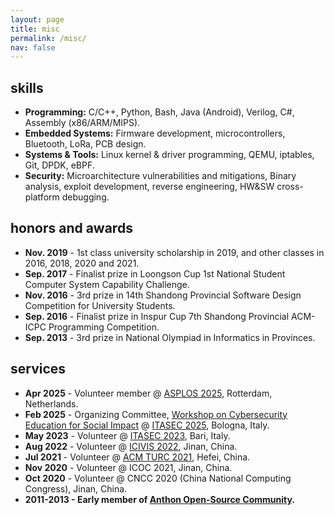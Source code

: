 ```yaml
---
layout: page
title: misc
permalink: /misc/
nav: false
---
```


## skills

- **Programming:** 
  C/C++, Python, Bash, Java (Android), Verilog, C#, Assembly (x86/ARM/MIPS).
- **Embedded Systems:** 
  Firmware development, microcontrollers, Bluetooth, LoRa, PCB design.
- **Systems & Tools:** 
  Linux kernel & driver programming, QEMU, iptables, Git, DPDK, eBPF.
- **Security:** 
  Microarchitecture vulnerabilities and mitigations, Binary analysis, exploit development, reverse engineering, HW&SW cross-platform debugging.

## honors and awards

- **Nov. 2019** - 1st class university scholarship in 2019, and other classes in 2016, 2018, 2020 and 2021.
- **Sep. 2017** - Finalist prize in Loongson Cup 1st National Student Computer System Capability Challenge.
- **Nov. 2016** - 3rd prize in 14th Shandong Provincial Software Design Competition for University Students.
- **Sep. 2016** - Finalist prize in Inspur Cup 7th Shandong Provincial ACM-ICPC Programming Competition. 
- **Sep. 2013** - 3rd prize in National Olympiad in Informatics in Provinces. 


## services

- **Apr 2025** - Volunteer member @ [ASPLOS 2025](https://www.asplos-conference.org/asplos2025/), Rotterdam, Netherlands.
- **Feb 2025** - Organizing Committee, [Workshop on Cybersecurity Education for Social Impact](https://sites.google.com/imtlucca.it/cesi-workshop/) @ [ITASEC 2025](https://itasec.it/), Bologna, Italy.
- **May 2023** - Volunteer @ [ITASEC 2023](https://2023.itasec.it/), Bari, Italy.
- **Aug 2022** - Volunteer @ [ICIVIS 2022](http://www.icivis.net/), Jinan, China.
- **Jul 2021** - Volunteer @ [ACM TURC 2021](https://www.acmturc.com/2021/cn/index.html), Hefei, China.
- **Nov 2020** - Volunteer @ ICOC 2021, Jinan, China.
- **Oct 2020** - Volunteer @ CNCC 2020 (China National Computing Congress), Jinan, China.
- **2011-2013 - Early member of [Anthon Open-Source Community](https://aosc.io).**